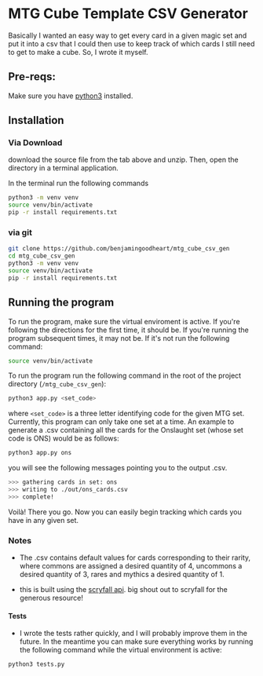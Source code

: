# MTG Cube Template CSV Generator

Basically I wanted an easy way to get every card in a given magic set and put it into a csv that I could then use to keep track of which cards I still need to get to make a cube. So, I wrote it myself.

## Pre-reqs:

Make sure you have [python3](https://www.python.org/downloads/) installed.

## Installation

### Via Download

download the source file from the tab above and unzip. Then, open the directory in a terminal application.

In the terminal run the following commands

```bash
python3 -m venv venv
source venv/bin/activate
pip -r install requirements.txt
```

### via git

```bash
git clone https://github.com/benjamingoodheart/mtg_cube_csv_gen 
cd mtg_cube_csv_gen
python3 -m venv venv
source venv/bin/activate
pip -r install requirements.txt
```

## Running the program

To run the program, make sure the virtual enviroment is active. If you're following the directions for the first time, it should be. If you're running the program subsequent times, it may not be. If it's not run the following command:

```bash
source venv/bin/activate
```

To run the program run the following command in the root of the project directory (`/mtg_cube_csv_gen`):

```bash
python3 app.py <set_code>
```

where `<set_code>` is a three letter identifying code for the given MTG set. Currently, this program can only take one set at a time. An example to generate a .csv containing all the cards for the Onslaught set (whose set code is ONS) would be as follows:

```bash
python3 app.py ons
```
you will see the following messages pointing you to the output .csv.

```bash
>>> gathering cards in set: ons
>>> writing to ./out/ons_cards.csv
>>> complete!
```

Voilà! There you go. Now you can easily begin tracking which cards you have in any given set.

### Notes

* The .csv contains default values for cards corresponding to their rarity, where commons are assigned a desired quantity of 4, uncommons a desired quantity of 3, rares and mythics a desired quantity of 1.

* this is built using the [scryfall api](https://scryfall.com/docs/api). big shout out to scryfall for the generous resource!

#### Tests

* I wrote the tests rather quickly, and I will probably improve them in the future. In the meantime you can make sure everything works by running the following command while the virtual environment is active:

``` bash
python3 tests.py 
```